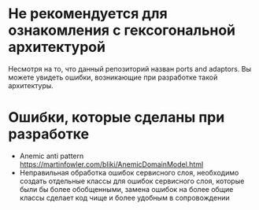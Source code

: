 # Не рекомендуется для ознакомления с гексогональной архитектурой
Несмотря на то, что данный репозиторий назван ports and adaptors. Вы можете увидеть ошибки, возникающие при разработке такой архитектуры.

# Ошибки, которые сделаны при разработке
* Anemic anti pattern https://martinfowler.com/bliki/AnemicDomainModel.html
* Неправильная обработка ошибок сервисного слоя, необходимо создать отдельные классы для ошибок сервисного слоя, которые были бы более обобщенными, замена ошибок на более общие классы сделает код чище и более удобным в сопровождении
